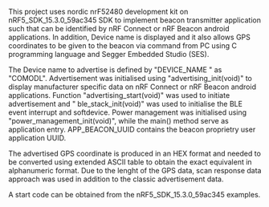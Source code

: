 This project uses nordic nrF52480 development kit on nRF5_SDK_15.3.0_59ac345 SDK to implement beacon transmitter application such that can be identified by nRF Connect or nRF Beacon android applications. In addition, Device name is displayed and it also allows GPS coordinates to be given to the beacon via command from PC using C programming language and Segger Embedded Studio (SES).

The Device name to advertise is defined by "DEVICE_NAME " as "COMODL". Advertisement was initialised using "advertising_init(void)" to display manufacturer specific data on nRF Connect or nRF Beacon android applications. Function "advertising_start(void)" was used to initiate advertisement and " ble_stack_init(void)" was used to initialise the BLE event interrupt and softdevice. Power management was initialised using "power_management_init(void)", while the main() method serve as application entry. APP_BEACON_UUID contains the beacon proprietry user application UUID.

The advertised GPS coordinate is produced in an HEX format and needed to be converted using extended ASCII table to obtain the exact equivalent in alphanumeric format. Due to the lenght of the GPS data, scan response data approach was used in addition to the classic advertisement data. 

A start code can be obtained from the nRF5_SDK_15.3.0_59ac345 examples.


